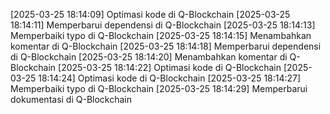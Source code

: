 [2025-03-25 18:14:09] Optimasi kode di Q-Blockchain
[2025-03-25 18:14:11] Memperbarui dependensi di Q-Blockchain
[2025-03-25 18:14:13] Memperbaiki typo di Q-Blockchain
[2025-03-25 18:14:15] Menambahkan komentar di Q-Blockchain
[2025-03-25 18:14:18] Memperbarui dependensi di Q-Blockchain
[2025-03-25 18:14:20] Menambahkan komentar di Q-Blockchain
[2025-03-25 18:14:22] Optimasi kode di Q-Blockchain
[2025-03-25 18:14:24] Optimasi kode di Q-Blockchain
[2025-03-25 18:14:27] Memperbaiki typo di Q-Blockchain
[2025-03-25 18:14:29] Memperbarui dokumentasi di Q-Blockchain
